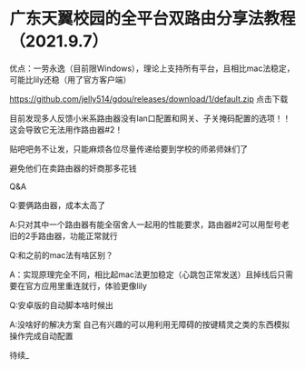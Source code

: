 # 广东天翼校园的全平台双路由分享法教程（2021.9.7）



优点：一劳永逸（目前限Windows），理论上支持所有平台，且相比mac法稳定，可能比lily还稳（用了官方客户端）


  https://github.com/jelly514/gdou/releases/download/1/default.zip
  点击下载

目前发现多人反馈小米系路由器没有lan口配置和网关、子关掩码配置的选项！！这会导致它无法用作路由器#2！


  贴吧吧务不让发，只能麻烦各位尽量传递给要到学校的师弟师妹们了
 

 避免他们在卖路由器的奸商那多花钱

  Q&A

  Q:要俩路由器，成本太高了

  A:只对其中一个路由器有能全宿舍人一起用的性能要求，路由器#2可以用型号老旧的2手路由器，功能正常就行
  

  Q:和之前的mac法有啥区别？

  A：实现原理完全不同，相比起mac法更加稳定（心跳包正常发送）且掉线后只需要在官方应用里重连就行，体验更像lily
  

  Q:安卓版的自动脚本啥时候出

  A:没啥好的解决方案 自己有兴趣的可以用利用无障碍的按键精灵之类的东西模拟操作完成自动配置
  
  待续_
